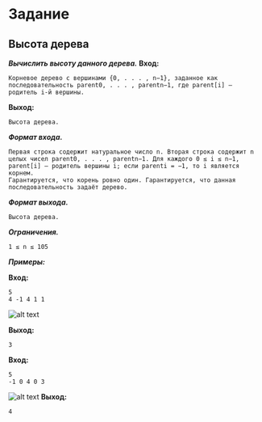 # Задание

## Высота дерева
***Вычислить высоту данного дерева.***
**Вход:** 

    Корневое дерево с вершинами {0, . . . , n−1}, заданное как последовательность parent0, . . . , parentn−1, где parent[i] — родитель i-й вершины.
**Выход:**

    Высота дерева.
 
 ***Формат входа.*** 
    
    Первая строка содержит натуральное число n. Вторая строка содержит n целых чисел parent0, . . . , parentn−1. Для каждого 0 ≤ i ≤ n−1, parent[i] — родитель вершины i; если parenti = −1, то i является корнем.
    Гарантируется, что корень ровно один. Гарантируется, что данная последовательность задаёт дерево.
    
***Формат выхода.***
    
    Высота дерева.
    
***Ограничения.***

    1 ≤ n ≤ 105

***Примеры:***

**Вход:**

    5
    4 -1 4 1 1

![alt text](https://psv4.userapi.com/c235031/u157736282/docs/d15/f28ef399f69e/Screenshot_from_2022-06-08_23-42-58.png?extra=rq2LpBUYzO2hUuwFPqzuQ-Fj_QdPbg4f4istZ1oMSJmys92VbXCd2lVhl_qkes5NE3HHDGXW4-IXlQoJb4ONBGe6PSRt9xnLlxUbUJoWO0-pAeaPKH3tzWeG84uu53YLBrrdmw-1CpXUO4Kp7RAI7KWh)

**Выход:**

    3
    
**Вход:**

    5
    -1 0 4 0 3
![alt text](https://psv4.vkuseraudio.net/s/v1/d/k-QTZiibP-9JSRhPMuTQ8HCHhX5mGaJ5Fhc9ThedhqdgUR_BRTuJtK7-eiXxMm6KWYKTtQ9ZOXH1L4zU0vtgY6NiV9L8mz3zdL4jGUfJS6JaRDWUtmHXtA/Screenshot_from_2022-06-08_23-43-08.png)
**Выход:**

    4
